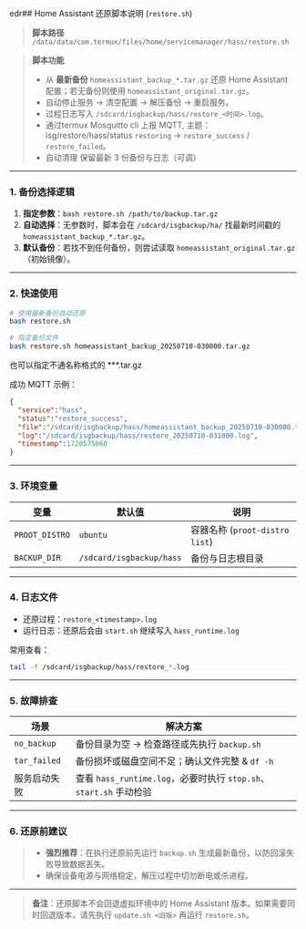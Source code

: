 edr## Home Assistant 还原脚本说明 (`restore.sh`)

> **脚本路径**
> `/data/data/com.termux/files/home/servicemanager/hass/restore.sh`

> **脚本功能**
>
> * 从 **最新备份** `homeassistant_backup_*.tar.gz` 还原 Home Assistant 配置；若无备份则使用 `homeassistant_original.tar.gz`。
> * 自动停止服务 → 清空配置 → 解压备份 → 重启服务。
> * 过程日志写入 `/sdcard/isgbackup/hass/restore_<时间>.log`。
> * 通过termux Mosquitto cli 上报 MQTT, 主题：isg/restore/hass/status `restoring` → `restore_success` / `restore_failed`。
> * 自动清理	保留最新 3 份备份与日志（可调）
---

### 1. 备份选择逻辑

1. **指定参数**：`bash restore.sh /path/to/backup.tar.gz`
2. **自动选择**：无参数时，脚本会在 `/sdcard/isgbackup/ha/` 找最新时间戳的 `homeassistant_backup_*.tar.gz`。
3. **默认备份**：若找不到任何备份，则尝试读取 `homeassistant_original.tar.gz`（初始镜像）。

---

### 2. 快速使用

```bash
# 使用最新备份自动还原
bash restore.sh

# 指定备份文件
bash restore.sh homeassistant_backup_20250710-030000.tar.gz
```
也可以指定不通名称格式的 ***.tar.gz


成功 MQTT 示例：

```json
{
  "service":"hass",
  "status":"restore_success",
  "file":"/sdcard/isgbackup/hass/homeassistant_backup_20250710-030000.tar.gz",
  "log":"/sdcard/isgbackup/hass/restore_20250710-031000.log",
  "timestamp":1720575060
}
```

---

### 3. 环境变量

| 变量             | 默认值                    | 说明                         |
| -------------- | ---------------------- | -------------------------- |
| `PROOT_DISTRO` | `ubuntu`               | 容器名称 (`proot-distro list`) |
| `BACKUP_DIR`   | `/sdcard/isgbackup/hass` | 备份与日志根目录                   |

---

### 4. 日志文件

* 还原过程：`restore_<timestamp>.log`
* 运行日志：还原后会由 `start.sh` 继续写入 `hass_runtime.log`

常用查看：

```bash
tail -f /sdcard/isgbackup/hass/restore_*.log
```

---

### 5. 故障排查

| 场景           | 解决方案                                                  |
| ------------ | ----------------------------------------------------- |
| `no_backup`  | 备份目录为空 → 检查路径或先执行 `backup.sh`                         |
| `tar_failed` | 备份损坏或磁盘空间不足；确认文件完整 & `df -h`                          |
| 服务启动失败       | 查看 `hass_runtime.log`，必要时执行 `stop.sh`、`start.sh` 手动检验 |

---

### 6. 还原前建议

> * **强烈推荐**：在执行还原前先运行 `backup.sh` 生成最新备份，以防回滚失败导致数据丢失。
> * 确保设备电源与网络稳定，解压过程中切勿断电或杀进程。

---

> **备注**：还原脚本不会回退虚拟环境中的 Home Assistant 版本。如果需要同时回退版本，请先执行 `update.sh <旧版>` 再运行 `restore.sh`。

